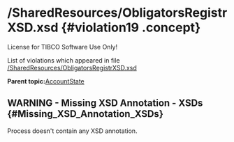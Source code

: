 # /SharedResources/ObligatorsRegistrXSD.xsd {#violation19 .concept}

License for TIBCO Software Use Only!

List of violations which appeared in file [/SharedResources/ObligatorsRegistrXSD.xsd](../../../projects/AccountState/SharedResources/ObligatorsRegistrXSD.xsd.md)

**Parent topic:**[AccountState](../../../qa/projects/AccountState.md)

## WARNING - Missing XSD Annotation - XSDs {#Missing_XSD_Annotation_XSDs}

Process doesn't contain any XSD annotation.

